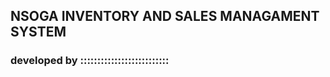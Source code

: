 ## NSOGA INVENTORY AND SALES MANAGAMENT SYSTEM
















### developed by ::::::::::::::::::::::::::
